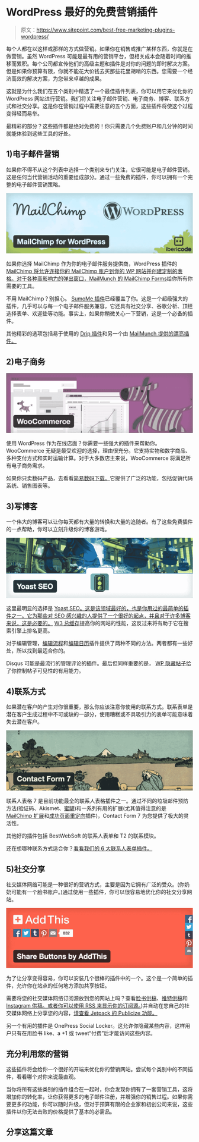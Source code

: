 # WordPress 最好的免费营销插件

> 原文：<https://www.sitepoint.com/best-free-marketing-plugins-wordpress/>

每个人都在以这样或那样的方式做营销。如果你在销售或推广某样东西，你就是在做营销。虽然 WordPress 可能是最有用的营销平台，但相关成本会随着时间的推移而累积。每个公司都宣传他们的高级主题和插件是对你的问题的即时解决方案。但是如果你预算有限，你就不能花大价钱去买那些花里胡哨的东西。您需要一个经济高效的解决方案，为您带来卓越的成果。

这就是为什么我们在五个类别中精选了一个最佳插件列表，你可以用它来优化你的 WordPress 网站进行营销。我们将关注电子邮件营销、电子商务、博客、联系方式和社交分享。这是你在营销过程中需要注意的五个方面，这些插件将使这个过程变得轻而易举。

最精彩的部分？这些插件都是绝对免费的！你只需要几个免费账户和几分钟的时间就能体验到这些工具的好处。

## 1)电子邮件营销

如果你不得不从这个列表中选择一个类别来专门关注，它很可能是电子邮件营销。这是任何当代营销活动的重要组成部分。通过一些免费的插件，你可以拥有一个完整的电子邮件营销策略。

![MailChimp for WordPress Plugin](img/26b87b21228a9193d5c2f7988e70bdf5.png)

如果你选择 MailChimp 作为你的电子邮件服务提供商，WordPress 插件的 [MailChimp 将允许连接你的 MailChimp 账户到你的 WP 网站并创建定制的表格。对于各种高影响力的弹出窗口，](https://wordpress.org/plugins/mailchimp-for-wp/)[MailMunch 的 MailChimp Forms](https://wordpress.org/plugins/mailchimp-forms-by-mailmunch/)给你所有你需要的工具。

不用 MailChimp？别担心。 [SumoMe 插件](https://wordpress.org/plugins/sumome/)已经覆盖了你。这是一个超级强大的插件，几乎可以与每一个电子邮件服务兼容，它还具有社交分享、谷歌分析、顶栏选择表单、欢迎垫等功能。事实上，如果你稍微关心一下营销，这是一个必备的插件。

其他精彩的选项包括易于使用的 [Drip 插件](https://wordpress.org/plugins/email-marketing/)和另一个由 [MailMunch 提供的漂亮插件。](https://wordpress.org/plugins/mailmunch/)

## 2)电子商务

![WooCommerce Plugin](img/adbc3635e0d5183c0bc0d89940242fc1.png)

使用 WordPress 作为在线店面？你需要一些强大的插件来帮助你。WooCommerce 无疑是最受欢迎的选择，理由很充分。它支持实物和数字商品、多种支付方式和实时运输计算。对于大多数店主来说，WooCommerce 将满足所有电子商务需求。

如果你只卖数码产品，去看看[简易数码下载。](https://wordpress.org/plugins/easy-digital-downloads/)它提供了广泛的功能，包括促销代码系统、销售图表等。

## 3)写博客

一个伟大的博客可以让你每天都有大量的转换和大量的追随者。有了这些免费插件的一点帮助，你可以立刻升级你的博客游戏。

![Yoast SEO Plugin](img/ac01c6ffa3c80a5e23f5b090266eb783.png)

这里最明显的选择是 [Yoast SEO。这是该领域最好的，也是你用过的最简单的插件之一。它为那些对 SEO 感兴趣的人提供了一个很好的起点，并且对于许多博客来说，这是必要的。](https://wordpress.org/plugins/wordpress-seo/) [W3 总缓存](https://wordpress.org/plugins/w3-total-cache/)提高你的网站的性能，这反过来将有助于它在搜索引擎上排名更高。

对于编辑管理，[编辑流程](https://wordpress.org/plugins/edit-flow/)和[编辑日历](https://wordpress.org/plugins/editorial-calendar/)插件提供了两种不同的方法。两者都有一些好处，所以找到最适合你的。

Disqus 可能是最流行的管理评论的插件。最后但同样重要的是， [WP 隐藏帖子](https://wordpress.org/plugins/wp-hide-post/)给了你控制帖子可见性的有用能力。

## 4)联系方式

如果潜在客户的产生对你很重要，那么你应该注意你使用的联系方式。联系表单是潜在客户生成过程中不可或缺的一部分，使用糟糕或不具吸引力的表单可能意味着失去潜在客户。

![Contact Form 7 Plugin](img/ec504aba349cf6eee5dc35db7be84dfa.png)

联系人表格 7 是目前功能最全的联系人表格插件之一。通过不同的垃圾邮件预防方法(验证码、Akismet、[蜜罐](https://wordpress.org/plugins/contact-form-7-honeypot/))和一系列有用的扩展(尤其值得注意的是 [MailChimp 扩展](https://wordpress.org/plugins/contact-form-7-mailchimp-extension/)和[成功页面重定向](https://wordpress.org/plugins/contact-form-7-success-page-redirects/)插件)，Contact Form 7 为您提供了极大的灵活性。

其他好的插件包括 BestWebSoft 的联系人表单和 T2 的联系模块。

还在想哪种联系方式适合你？[看看我们的 6 大联系人表单插件。](https://www.sitepoint.com/6-best-free-contact-form-plugins-for-wordpress/)

## 5)社交分享

社交媒体网络可能是一种很好的营销方式，主要是因为它拥有广泛的受众。(你奶奶可能有一个脸书账户。)通过使用一些插件，你可以很容易地优化你的社交分享网站。

![AddThis Plugin](img/842230eea72808070e34aa7a6726d99f.png)

为了让分享变得容易，你可以安装几个很棒的插件中的一个。这个是一个简单的插件，允许你在站点的任何地方添加共享按钮。

需要将您的社交媒体网络订阅源放到您的网站上吗？查看[脸书供稿](https://wordpress.org/plugins/facebook-feed/)、[推特供稿](https://wordpress.org/plugins/wd-twitter-feed/)和 [Instagram 供稿。或者你可以使用 RSS 来显示你的订阅源。](https://wordpress.org/plugins/instagram-feed/))并自动在您自己的社交媒体网络上分享您的内容，[请查看 Jetpack 的 Publicize 功能。](https://www.sitepoint.com/jetpack-publicize-social-sharing/)

另一个有用的插件是 OnePress Social Locker。这允许你隐藏某些内容，这样用户只有在用脸书 like、a +1 或 tweet“付费”后才能访问这些内容。

## 充分利用您的营销

这些插件将会给你一个很好的开端来优化你的营销网站。尝试每个类别中的不同插件，看看哪个对你来说最直观。

当你将所有这些类别的插件组合在一起时，你会发现你拥有了一套营销工具，这将增加你的转化率，让你获得更多的电子邮件注册，并增强你的销售过程。如果你需要更多的功能，你可以随时升级，但对于预算有限的企业家和初创公司来说，这些插件以你无法击败的价格提供了基本的必需品。

## 分享这篇文章